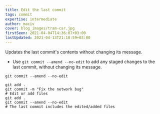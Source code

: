 ```yaml
---
title: Edit the last commit
tags: commit
expertise: intermediate
author: maciv
cover: blog_images/tram-car.jpg
firstSeen: 2021-04-04T14:36:07+03:00
lastUpdated: 2021-04-13T21:10:59+03:00
---
```


Updates the last commit's contents without changing its message.

- Use `git commit --amend --no-edit` to add any staged changes to the last commit, without changing its message.

```shell
git commit --amend --no-edit
```

```shell
git add .
git commit -m "Fix the network bug"
# Edit or add files
git add .
git commit --amend --no-edit
# The last commit includes the edited/added files
```
